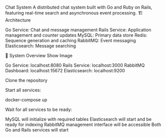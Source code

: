 Chat System
A distributed chat system built with Go and Ruby on Rails, featuring real-time search and asynchronous event processing.
🏗️ Architecture

Go Service: Chat and message management
Rails Service: Application management and counter updates
MySQL: Primary data store
Redis: Sequence generation and caching
RabbitMQ: Event messaging
Elasticsearch: Message searching

🚀 System Overview
Show Image

Go Service: localhost:8080
Rails Service: localhost:3000
RabbitMQ Dashboard: localhost:15672
Elasticsearch: localhost:9200


Clone the repository 

Start all services:

docker-compose up

Wait for all services to be ready:


MySQL will initialize with required tables
Elasticsearch will start and be ready for indexing
RabbitMQ management interface will be accessible
Both Go and Rails services will start
